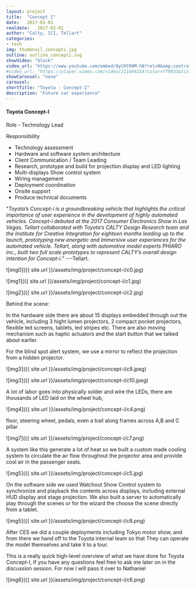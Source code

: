 ```yaml
---
layout: project
title:  "Concept I"
date:   2017-02-01
realdate:   2017-02-01
author: "Calty, ICI, Tellart"
categories:
- tech
img: thumbnail_concepti.jpg
outline: outline_concepti.svg
showVideo: "block"
video_url: "https://www.youtube.com/embed/8yCKtRHM-h0?rel=0&amp;controls=0&amp;showinfo=0"
#video_url: "https://player.vimeo.com/video/211694214?color=ff9933&title=0&byline=0&portrait=0"
showCarousel: "none"
carousel:
shortTitle: "Toyota - Concept-I"
description: "Future car experience"
---
```

#### Toyota Concept-I ####

Role - Technology Lead

Responsibility

- Technology assessment
- Hardware and software system architecture
- Client Communication / Team Leading
- Research, prototype and build for projection display and LED lighting
- Multi-displays Show control system
- Wiring management
- Deployment coordination
- Onsite support
- Produce technical documents


"*Toyota’s Concept-i is a groundbreaking vehicle that highlights the critical importance of user experience in the development of highly automated vehicles. Concept-i debuted at the 2017 Consumer Electronics Show in Las Vegas. Tellart collaborated with Toyota’s CALTY Design Research team and the Institute for Creative Integration for eighteen months leading up to the launch, prototyping new energetic and immersive user experiences for the automated vehicle. Tellart, along with automotive model experts PHIARO inc., built two full scale prototypes to represent CALTY’s overall design intention for Concept-i.*" ---Tellart.

![img0]({{ site.url }}/assets/img/project/concept-i/c0.jpg)

![img1]({{ site.url }}/assets/img/project/concept-i/c1.jpg)

![img2]({{ site.url }}/assets/img/project/concept-i/c2.jpg)

Behind the scene:

In the hardware side there are about 15 displays embedded through out the vehicle, including 3 hight lumen projectors, 2 compact pocket projectors, flexible led screens, tablets, led stripes etc. There are also moving mechanism such as haptic actuators and the start button that we talked about earlier.


For the blind spot alert system, we use a mirror to reflect the projection from a hidden projector.

![img3]({{ site.url }}/assets/img/project/concept-i/c9.jpeg)

![img3]({{ site.url }}/assets/img/project/concept-i/c10.jpeg)


A lot of labor goes into physically solder and wire the LEDs, there are thousands of LED laid on the wheel hub,

![img4]({{ site.url }}/assets/img/project/concept-i/c4.png)

floor, steering wheel, pedals, even a trail along frames across A,B and C pillar

![img7]({{ site.url }}/assets/img/project/concept-i/c7.png)

A system like this generate a lot of heat so we built a custom made cooling system to circulate the air flow throughout the projector area and provide cool air in the passenger seats.

![img5]({{ site.url }}/assets/img/project/concept-i/c5.jpg)

On the software side we used Watchout Show Control system to synchronize and playback the contents across displays, including external HUD display and stage projection. We also built a server to automatically play through the scenes or  for the wizard the choose the scene directly from a tablet.

![img5]({{ site.url }}/assets/img/project/concept-i/c8.png)


After CES we did a couple deployments including Tokyo motor show, and from there we hand off to the Toyota internal team so that They can operate the model themselves and take it to a tour.

This is a really quick high-level overview of what we have done for Toyota Concept-I, If you have any questions feel free to ask me later on in the discussion session. For now I will pass it over to Nathaniel

![img6]({{ site.url }}/assets/img/project/concept-i/c6.png)
